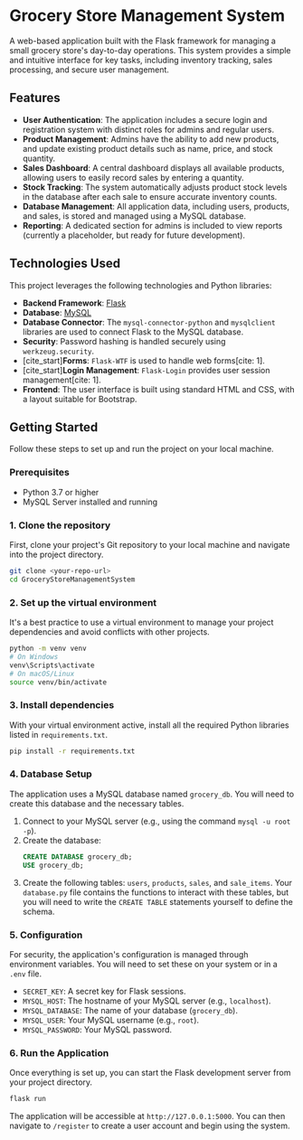 # Grocery Store Management System

A web-based application built with the Flask framework for managing a small grocery store's day-to-day operations. This system provides a simple and intuitive interface for key tasks, including inventory tracking, sales processing, and secure user management.

## Features

  * **User Authentication**: The application includes a secure login and registration system with distinct roles for admins and regular users.
  * **Product Management**: Admins have the ability to add new products, and update existing product details such as name, price, and stock quantity.
  * **Sales Dashboard**: A central dashboard displays all available products, allowing users to easily record sales by entering a quantity.
  * **Stock Tracking**: The system automatically adjusts product stock levels in the database after each sale to ensure accurate inventory counts.
  * **Database Management**: All application data, including users, products, and sales, is stored and managed using a MySQL database.
  * **Reporting**: A dedicated section for admins is included to view reports (currently a placeholder, but ready for future development).

## Technologies Used

This project leverages the following technologies and Python libraries:

  * **Backend Framework**: [Flask](https://flask.palletsprojects.com/)
  * **Database**: [MySQL](https://www.mysql.com/)
  * **Database Connector**: The `mysql-connector-python` and `mysqlclient` libraries are used to connect Flask to the MySQL database.
  * **Security**: Password hashing is handled securely using `werkzeug.security`.
  * [cite\_start]**Forms**: `Flask-WTF` is used to handle web forms[cite: 1].
  * [cite\_start]**Login Management**: `Flask-Login` provides user session management[cite: 1].
  * **Frontend**: The user interface is built using standard HTML and CSS, with a layout suitable for Bootstrap.

## Getting Started

Follow these steps to set up and run the project on your local machine.

### Prerequisites

  * Python 3.7 or higher
  * MySQL Server installed and running

### 1\. Clone the repository

First, clone your project's Git repository to your local machine and navigate into the project directory.

```bash
git clone <your-repo-url>
cd GroceryStoreManagementSystem
```

### 2\. Set up the virtual environment

It's a best practice to use a virtual environment to manage your project dependencies and avoid conflicts with other projects.

```bash
python -m venv venv
# On Windows
venv\Scripts\activate
# On macOS/Linux
source venv/bin/activate
```

### 3\. Install dependencies

With your virtual environment active, install all the required Python libraries listed in `requirements.txt`.

```bash
pip install -r requirements.txt
```

### 4\. Database Setup

The application uses a MySQL database named `grocery_db`. You will need to create this database and the necessary tables.

1.  Connect to your MySQL server (e.g., using the command `mysql -u root -p`).
2.  Create the database:
    ```sql
    CREATE DATABASE grocery_db;
    USE grocery_db;
    ```
3.  Create the following tables: `users`, `products`, `sales`, and `sale_items`. Your `database.py` file contains the functions to interact with these tables, but you will need to write the `CREATE TABLE` statements yourself to define the schema.

### 5\. Configuration

For security, the application's configuration is managed through environment variables. You will need to set these on your system or in a `.env` file.

  * `SECRET_KEY`: A secret key for Flask sessions.
  * `MYSQL_HOST`: The hostname of your MySQL server (e.g., `localhost`).
  * `MYSQL_DATABASE`: The name of your database (`grocery_db`).
  * `MYSQL_USER`: Your MySQL username (e.g., `root`).
  * `MYSQL_PASSWORD`: Your MySQL password.

### 6\. Run the Application

Once everything is set up, you can start the Flask development server from your project directory.

```bash
flask run
```

The application will be accessible at `http://127.0.0.1:5000`. You can then navigate to `/register` to create a user account and begin using the system.